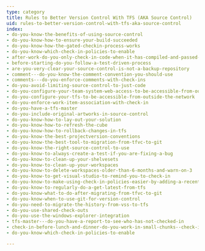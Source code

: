```yaml
---
type: category
title: Rules to Better Version Control With TFS (AKA Source Control)
uid: rules-to-better-version-control-with-tfs-aka-source-control
index:
- do-you-know-the-benefits-of-using-source-control
- do-you-know-how-to-ensure-your-build-succeeded
- do-you-know-how-the-gated-checkin-process-works
- do-you-know-which-check-in-policies-to-enable
- after-work-do-you-only-check-in-code-when-it-has-compiled-and-passed-the-unit-tests
- before-starting-do-you-follow-a-test-driven-process
- are-you-very-clear-your-source-control-is-not-a-backup-repository
- comment---do-you-know-the-comment-convention-you-should-use
- comments---do-you-enforce-comments-with-check-ins
- do-you-avoid-limiting-source-control-to-just-code
- do-you-configure-your-team-system-web-access-to-be-accessible-from-outside-the-network
- do-you-configure-your-tfs-to-be-accessible-from-outside-the-network
- do-you-enforce-work-item-association-with-check-in
- do-you-have-a-tfs-master
- do-you-include-original-artworks-in-source-control
- do-you-know-how-to-lay-out-your-solution
- do-you-know-how-to-refresh-the-cube
- do-you-know-how-to-rollback-changes-in-tfs
- do-you-know-the-best-projectversion-conventions
- do-you-know-the-best-tool-to-migration-from-tfvc-to-git
- do-you-know-the-right-source-control-to-use
- do-you-know-to-always-create-a-test-if-you-are-fixing-a-bug
- do-you-know-to-clean-up-your-shelvesets
- do-you-know-to-clean-up-your-workspaces
- do-you-know-to-delete-workspaces-older-than-6-months-and-warn-on-3
- do-you-know-to-get-visual-studio-to-remind-you-to-check-in
- do-you-know-to-make-using-check-in-policies-easier-by-adding-a-recent-query
- do-you-know-to-regularly-do-a-get-latest-from-tfs
- do-you-know-what-to-do-after-migrating-from-tfvc-to-git
- do-you-know-when-to-use-git-for-version-control
- do-you-need-to-migrate-the-history-from-vss-to-tfs
- do-you-use-shared-check-outs
- do-you-use-the-windows-explorer-integration
- tfs-master---do-you-have-a-report-to-see-who-has-not-checked-in
- check-in-before-lunch-and-dinner-do-you-work-in-small-chunks--check-in-after-completing-each-one
- do-you-know-which-check-in-policies-to-enable

---
```




